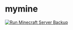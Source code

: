 # mymine

[![Run Minecraft Server Backup](https://github.com/jukmisael/mymine/actions/workflows/main.yml/badge.svg)](https://github.com/jukmisael/mymine/actions/workflows/main.yml)
